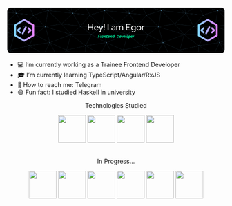 ![Header](./github-header-image.png)
- 💻 I’m currently working as a Trainee Frontend Developer
- 🎓 I’m currently learning TypeScript/Angular/RxJS
- 📱 How to reach me: Telegram
- 😅 Fun fact: I studied Haskell in university 

<div align="center">
  <p>Technologies Studied</p>
  <img src="https://cdn.jsdelivr.net/gh/devicons/devicon@latest/icons/html5/html5-original.svg" width="64px" height="64px"/>
  <img src="https://cdn.jsdelivr.net/gh/devicons/devicon@latest/icons/css3/css3-original.svg" width="64px" height="64px"/>
  <img src="https://cdn.jsdelivr.net/gh/devicons/devicon@latest/icons/javascript/javascript-original.svg" width="64px" height="64px"/>
  <img src="https://cdn.jsdelivr.net/gh/devicons/devicon@latest/icons/sass/sass-original.svg" width="64px" height="64px"/>
</div>
<br>
<div align="center">
  <p>In Progress...</p>
  <img src="https://cdn.jsdelivr.net/gh/devicons/devicon@latest/icons/typescript/typescript-original.svg" width="64px" height="64px"/>
  <img src="https://cdn.jsdelivr.net/gh/devicons/devicon@latest/icons/angular/angular-original.svg" width="64px" height="64px"/>
  <img src="https://cdn.jsdelivr.net/gh/devicons/devicon@latest/icons/nestjs/nestjs-original.svg" width="64px" height="64px"/>        
  <img src="https://cdn.jsdelivr.net/gh/devicons/devicon@latest/icons/postgresql/postgresql-original.svg" width="64px" height="64px"/> 
  <img src="https://cdn.jsdelivr.net/gh/devicons/devicon@latest/icons/prisma/prisma-original.svg" width="64px" height="64px"/>  
  <img src="https://cdn.jsdelivr.net/gh/devicons/devicon@latest/icons/rxjs/rxjs-original.svg" width="64px" height="64px"/>
</div>
